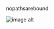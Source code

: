 nopathsarebound



![image alt](https://github.com/nopathsarebound/nopathsarebound/blob/b6f546a0922357cceca0232f2d97f7b860362604/IMG_8610.PNG)
